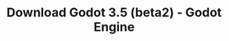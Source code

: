 ---
# Generated by /tools/generators/src/download_archive_generator !!! do not edit by hand !!!
title: 'Download Godot 3.5 (beta2) - Godot Engine'
type: 'download/archive'
name: '3.5'
flavor: 'beta2'
release_date: '2022-03-15T03:00:00-00:00'
release_notes: 'article/dev-snapshot-godot-3-5-beta-2/'
primaryPlatforms:
  - 'android.apk'
  - 'macos.universal'
  - 'windows.64'
  - 'linux_server.headless.64'
  - 'web'
  - 'templates'
links:
  android.apk:
    name: 'android.apk'
    title: 'Android'
    caption: 'Universal APK (ARM64 + ARMv7 + x86_64 + x86)'
    tags:
      - 'APK download'
      - 'ARM64/v7'
      - 'x86 (64 & 32 bit)'
    hosts:
      github_builds:
        regular: 'https://github.com/godotengine/godot-builds/releases/download/3.5-beta2/Godot_v3.5-beta2_android_editor.apk'
        mono: '#'
      github:
        regular: 'https://github.com/godotengine/godot/releases/download/3.5-beta2/Godot_v3.5-beta2_android_editor.apk'
        mono: '#'
  macos.universal:
    name: 'macos.universal'
    title: 'macOS'
    caption: 'Universal (x86_64 + Apple Silicon)'
    tags:
      - 'Intel/Apple Silicon'
      - '64 bit'
    hosts:
      github_builds:
        regular: 'https://github.com/godotengine/godot-builds/releases/download/3.5-beta2/Godot_v3.5-beta2_osx.universal.zip'
        mono: 'https://github.com/godotengine/godot-builds/releases/download/3.5-beta2/Godot_v3.5-beta2_mono_osx.universal.zip'
      github:
        regular: 'https://github.com/godotengine/godot/releases/download/3.5-beta2/Godot_v3.5-beta2_osx.universal.zip'
        mono: 'https://github.com/godotengine/godot/releases/download/3.5-beta2/Godot_v3.5-beta2_mono_osx.universal.zip'
  windows.64:
    name: 'windows.64'
    title: 'Windows'
    caption: 'Standard (x86_64)'
    tags:
      - '64 bit'
    hosts:
      github_builds:
        regular: 'https://github.com/godotengine/godot-builds/releases/download/3.5-beta2/Godot_v3.5-beta2_win64.exe.zip'
        mono: 'https://github.com/godotengine/godot-builds/releases/download/3.5-beta2/Godot_v3.5-beta2_mono_win64.zip'
      github:
        regular: 'https://github.com/godotengine/godot/releases/download/3.5-beta2/Godot_v3.5-beta2_win64.exe.zip'
        mono: 'https://github.com/godotengine/godot/releases/download/3.5-beta2/Godot_v3.5-beta2_mono_win64.zip'
  linux_server.headless.64:
    name: 'linux_server.headless.64'
    title: 'Linux Server'
    caption: 'Headless (x86_64)'
    tags:
      - '64 bit'
      - 'Headless'
    hosts:
      github_builds:
        regular: 'https://github.com/godotengine/godot-builds/releases/download/3.5-beta2/Godot_v3.5-beta2_linux_headless.64.zip'
        mono: 'https://github.com/godotengine/godot-builds/releases/download/3.5-beta2/Godot_v3.5-beta2_mono_linux_headless_64.zip'
      github:
        regular: 'https://github.com/godotengine/godot/releases/download/3.5-beta2/Godot_v3.5-beta2_linux_headless.64.zip'
        mono: 'https://github.com/godotengine/godot/releases/download/3.5-beta2/Godot_v3.5-beta2_mono_linux_headless_64.zip'
  web:
    name: 'web'
    title: 'Web editor'
    caption: ''
    tags:
      - 'Self-hosted'
      - 'Cross-platform'
    hosts:
      github_builds:
        regular: 'https://github.com/godotengine/godot-builds/releases/download/3.5-beta2/Godot_v3.5-beta2_web_editor.zip'
        mono: '#'
      github:
        regular: 'https://github.com/godotengine/godot/releases/download/3.5-beta2/Godot_v3.5-beta2_web_editor.zip'
        mono: '#'
  linux.64:
    name: 'linux.64'
    title: 'Linux'
    caption: 'Standard (x86_64)'
    tags:
      - '64 bit'
    hosts:
      github_builds:
        regular: 'https://github.com/godotengine/godot-builds/releases/download/3.5-beta2/Godot_v3.5-beta2_x11.64.zip'
        mono: 'https://github.com/godotengine/godot-builds/releases/download/3.5-beta2/Godot_v3.5-beta2_mono_x11_64.zip'
      github:
        regular: 'https://github.com/godotengine/godot/releases/download/3.5-beta2/Godot_v3.5-beta2_x11.64.zip'
        mono: 'https://github.com/godotengine/godot/releases/download/3.5-beta2/Godot_v3.5-beta2_mono_x11_64.zip'
  linux.32:
    name: 'linux.32'
    title: 'Linux'
    caption: 'Standard (x86)'
    tags:
      - '32 bit'
    hosts:
      github_builds:
        regular: 'https://github.com/godotengine/godot-builds/releases/download/3.5-beta2/Godot_v3.5-beta2_x11.32.zip'
        mono: 'https://github.com/godotengine/godot-builds/releases/download/3.5-beta2/Godot_v3.5-beta2_mono_x11_32.zip'
      github:
        regular: 'https://github.com/godotengine/godot/releases/download/3.5-beta2/Godot_v3.5-beta2_x11.32.zip'
        mono: 'https://github.com/godotengine/godot/releases/download/3.5-beta2/Godot_v3.5-beta2_mono_x11_32.zip'
  windows.32:
    name: 'windows.32'
    title: 'Windows'
    caption: 'Standard (x86)'
    tags:
      - '32 bit'
    hosts:
      github_builds:
        regular: 'https://github.com/godotengine/godot-builds/releases/download/3.5-beta2/Godot_v3.5-beta2_win32.exe.zip'
        mono: 'https://github.com/godotengine/godot-builds/releases/download/3.5-beta2/Godot_v3.5-beta2_mono_win32.zip'
      github:
        regular: 'https://github.com/godotengine/godot/releases/download/3.5-beta2/Godot_v3.5-beta2_win32.exe.zip'
        mono: 'https://github.com/godotengine/godot/releases/download/3.5-beta2/Godot_v3.5-beta2_mono_win32.zip'
  linux_server.64:
    name: 'linux_server.64'
    title: 'Linux Server'
    caption: 'Standard (x86_64)'
    tags:
      - '64 bit'
    hosts:
      github_builds:
        regular: 'https://github.com/godotengine/godot-builds/releases/download/3.5-beta2/Godot_v3.5-beta2_linux_server.64.zip'
        mono: 'https://github.com/godotengine/godot-builds/releases/download/3.5-beta2/Godot_v3.5-beta2_mono_linux_server_64.zip'
      github:
        regular: 'https://github.com/godotengine/godot/releases/download/3.5-beta2/Godot_v3.5-beta2_linux_server.64.zip'
        mono: 'https://github.com/godotengine/godot/releases/download/3.5-beta2/Godot_v3.5-beta2_mono_linux_server_64.zip'
  aar_library:
    name: 'aar_library'
    title: 'AAR library'
    caption: ''
    tags:
      - 'Android plugins'
      - 'Java'
      - 'Kotlin'
    hosts:
      github_builds:
        regular: 'https://github.com/godotengine/godot-builds/releases/download/3.5-beta2/godot-lib.3.5.beta2.release.aar'
        mono: 'https://github.com/godotengine/godot-builds/releases/download/3.5-beta2/godot-lib.3.5.beta2.mono.release.aar'
      github:
        regular: 'https://github.com/godotengine/godot/releases/download/3.5-beta2/godot-lib.3.5.beta2.release.aar'
        mono: 'https://github.com/godotengine/godot/releases/download/3.5-beta2/godot-lib.3.5.beta2.mono.release.aar'
  templates:
    name: 'templates'
    title: 'Export templates'
    caption: ''
    tags:
      - 'Used to export your games to all supported platforms'
    hosts:
      github_builds:
        regular: 'https://github.com/godotengine/godot-builds/releases/download/3.5-beta2/Godot_v3.5-beta2_export_templates.tpz'
        mono: 'https://github.com/godotengine/godot-builds/releases/download/3.5-beta2/Godot_v3.5-beta2_mono_export_templates.tpz'
      github:
        regular: 'https://github.com/godotengine/godot/releases/download/3.5-beta2/Godot_v3.5-beta2_export_templates.tpz'
        mono: 'https://github.com/godotengine/godot/releases/download/3.5-beta2/Godot_v3.5-beta2_mono_export_templates.tpz'
---